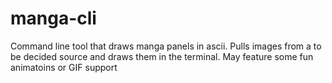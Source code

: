 # manga-cli
Command line tool that draws manga panels in ascii. Pulls images from a to be decided source and draws them in the terminal. May feature some fun animatoins or GIF support
